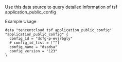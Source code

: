 Use this data source to query detailed information of tsf application_public_config

Example Usage

```hcl
data "tencentcloud_tsf_application_public_config" "application_public_config" {
  config_id = "dcfg-p-evjrbgly"
  # config_id_list = [""]
  config_name = "dsadsa"
  config_version = "123"
}
```